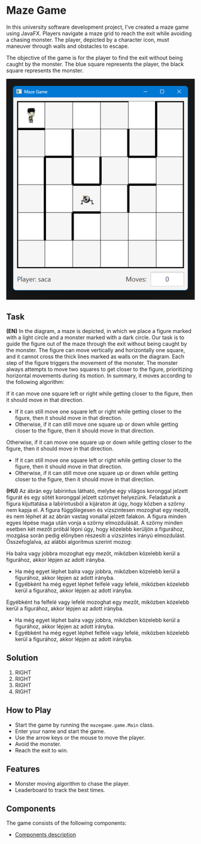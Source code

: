 # Maze Game

In this university software development project, I've created a maze game using JavaFX. Players navigate a maze grid to reach the exit while avoiding a chasing monster. The player, depicted by a character icon, must maneuver through walls and obstacles to escape.

The objective of the game is for the player to find the
exit without being caught by the monster.
The blue square represents the player, the black square represents
the monster.

![](assets/maze-game.png)

## Task

**(EN)**
In the diagram, a maze is depicted, in which we place a figure marked
with a light circle and a monster marked with a dark circle.
Our task is to guide the figure out of the maze through the exit
without being caught by the monster. The figure can move vertically
and horizontally one square, and it cannot cross the thick lines marked
as walls on the diagram. Each step of the figure triggers the movement
of the monster. The monster always attempts to move two squares to get
closer to the figure, prioritizing horizontal movements during its
motion. In summary, it moves according to the following algorithm:

If it can move one square left or right while getting closer to the figure, then it should move in that direction.

- If it can still move one square left or right while getting closer to the figure, then it should move in that direction.
- Otherwise, if it can still move one square up or down while getting closer to the figure, then it should move in that direction.
    
Otherwise, if it can move one square up or down while getting closer to the figure, then it should move in that direction.

- If it can still move one square left or right while getting closer to the figure, then it should move in that direction.
- Otherwise, if it can still move one square up or down while getting closer to the figure, then it should move in that direction.

**(HU)**
Az ábrán egy labirintus látható, melybe egy világos koronggal
jelzett figurát és egy sötét koronggal jelzett szörnyet helyezünk.
Feladatunk a figura kijuttatása a labirintusból a kijáraton át úgy,
hogy közben a szörny nem kapja el. A figura függőlegesen és
vízszintesen mozoghat egy mezőt, és nem léphet át az ábrán vastag
vonallal jelzett falakon. A figura minden egyes lépése maga után vonja
a szörny elmozdulását. A szörny minden esetben két mezőt próbál lépni
úgy, hogy közelebb kerüljön a figurához, mozgása során pedig előnyben
részesíti a vízszintes irányú elmozdulást. Összefoglalva, az alábbi
algoritmus szerint mozog:

Ha balra vagy jobbra mozoghat egy mezőt, miközben közelebb kerül a figurához, akkor lépjen az adott irányba. 

- Ha még egyet léphet balra vagy jobbra, miközben közelebb kerül a figurához, akkor lépjen az adott irányba.
- Egyébként ha még egyet léphet felfelé vagy lefelé, miközben közelebb kerül a figurához, akkor lépjen az adott irányba.

Egyébként ha felfelé vagy lefelé mozoghat egy mezőt, miközben közelebb kerül a figurához, akkor lépjen az adott irányba. 

- Ha még egyet léphet balra vagy jobbra, miközben közelebb kerül a figurához, akkor lépjen az adott irányba.
- Egyébként ha még egyet léphet felfelé vagy lefelé, miközben közelebb kerül a figurához, akkor lépjen az adott irányba.

## Solution

1. RIGHT
2. RIGHT
3. RIGHT
4. RIGHT

## How to Play

- Start the game by running the `mazegame.game.Main` class.
- Enter your name and start the game.
- Use the arrow keys or the mouse to move the player.
- Avoid the monster.
- Reach the exit to win.

## Features

- Monster moving algorithm to chase the player.
- Leaderboard to track the best times.

## Components

The game consists of the following components:

- [Components description](assets/UML/UML.md)
